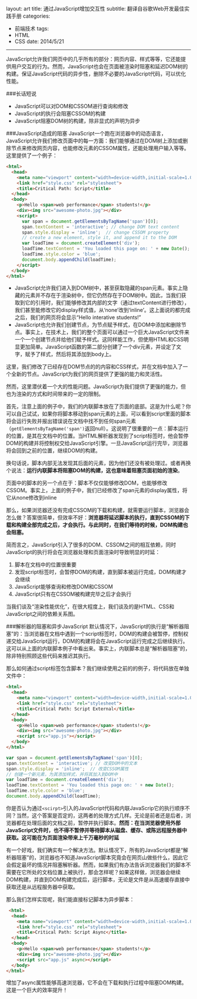 layout: art
title: 通过JavaScript增加交互性
subtitle: 翻译自谷歌Web开发最佳实践手册
categories: 
- 前端技术
tags: 
- HTML
- CSS
date: 2014/5/21
---

JavaScript允许我们网页中的几乎所有的部分：网页内容、样式等等，它还能提供用户交互的行为。然而，JavaScript也会在页面被渲染时阻塞和延迟DOM树的构建。保证JavaScript代码的异步性，删除不必要的JavaScript代码，可以优化性能。

<!-- more -->

###长话短说
* JavaScript可以对DOM和CSSOM进行查询和修改
* JavaScript的执行会阻塞CSSOM的构建
* JavaScript阻塞DOM树的构建，除非显式的声明为异步

###JavaScript造成的阻塞
JavaScript一个跑在浏览器中的动态语言，JavaScript允许我们修改页面中的每一方面：我们能够通过在DOM树上添加或删除节点来修改网页内容，也能修改元素的CSSOM属性，还能处理用户输入等等。这里提供了一个例子：

```html
<html>
  <head>
    <meta name="viewport" content="width=device-width,initial-scale=1.0">
    <link href="style.css" rel="stylesheet">
    <title>Critical Path: Script</title>
  </head>
  <body>
    <p>Hello <span>web performance</span> students!</p>
    <div><img src="awesome-photo.jpg"></div>
    <script>
      var span = document.getElementsByTagName('span')[0];
      span.textContent = 'interactive'; // change DOM text content
      span.style.display = 'inline';  // change CSSOM property
      // create a new element, style it, and append it to the DOM
      var loadTime = document.createElement('div');
      loadTime.textContent = 'You loaded this page on: ' + new Date();
      loadTime.style.color = 'blue';
      document.body.appendChild(loadTime);
    </script>
  </body>
</html>
```

* JavaScript允许我们进入到DOM树中，甚至获取隐藏的span元素。事实上隐藏的元素并不存在于渲染树中，但它仍然存在于DOM树中。因此，当我们获取到它的引用时，我们能够修改其内部的文字（通过textContent进行修改），我们甚至能修改它的display样式值，从‘none’改到‘inline’。这上面说的都完成之后，我们的网页将会显示“Hello interative students!”
* JavaScript也允许我们创建节点，为节点赋予样式，在DOM中添加和删除节点。事实上，在技术上，我们的整个页面可以通过一个巨大JavaScript文件来一个一个创建节点并给他们赋予样式。这同样能工作，但使用HTML和CSS明显更加简单。JavaScript函数的第二部分创建了一个div元素，并设定了文字，赋予了样式，然后将其添加到body上。

这里，我们修改了已经存在DOM节点的的内容和CSS样式，并在文档中加入了一个全新的节点。JavaScript为我们的网页提供了更强的能力和灵活性。

然而，这里潜伏着一个大的性能问题。JavaScript为我们提供了更强的能力，但也为渲染的方式和时间带来的一定的限制。

首先，注意上面的例子中，我们的内联脚本放在了页面的底部。这是为什么呢？你可以自己试试，如果你将脚本移动到span元素的上面，可以看到script里面的脚本将会运行失败并报出错误说在文档中找不到任何span元素（`getElementsByTagName('span')`返回null）。这说明了很重要的一点：脚本运行的位置，是其在文档中的位置。当HTML解析器发现到了script标签时，他会暂停DOM的构建并将控制权交给JavaScript引擎。一旦JavaScript运行完毕，浏览器将会回到之前的位置，继续DOM的构建。

换句话说，脚本内部无法发现其后面的元素，因为他们还没有被处理过。或者再换个说法：**运行内联脚本将阻塞DOM的构建，这也意味着阻塞页面初始的渲染**。

页面中的脚本的另一个点在于：脚本不仅仅能够修改DOM，也能够修改CSSOM。事实上，上面的例子中，我们已经修改了span元素的display属性，将它从none修改到inline

那么，如果浏览器还没有完成CSSOM的下载和构建，就需要运行脚本，浏览器会怎么做？答案很简单，但效率不好：**浏览器将延迟脚本的执行，直到CSSOM的下载和构建全部完成之后，才会执行。与此同时，在我们等待的时候，DOM构建也会阻塞。**

简而言之，JavaScript引入了很多的DOM、CSSOM之间的相互依赖，同时JavaScript的执行将会在浏览器处理和页面渲染时导致明显的时延：
1. 脚本在文档中的位置很重要
2. 发现script标签时，会暂停DOM的构建，直到脚本被运行完成，DOM构建才会继续
3. JavaScript能够查询和修改DOM和CSSOM
4. JavaScript只有在CSSOM被构建完毕之后才会执行

当我们谈及“渲染性能优化”，在很大程度上，我们谈及的是HTML、CSS和JavaScript之间的依赖关系图。

###解析器的阻塞和异步JavaScript
默认情况下，JavaScript的执行是“解析器阻塞”的：当浏览器在文档中遇到一个script标签时，DOM的构建会被暂停，控制权递交给JavaScript运行，DOM的构建将会在JavaScript运行完成之后继续执行。这可以从上面的内联脚本例子中看出来。事实上，内联脚本总是“解析器阻塞”的，除非特别照顾这些代码来推迟其执行。

那么如何通过script标签包含脚本？我们继续使用之前的的例子，将代码放在单独文件中：

```html
<html>
  <head>
    <meta name="viewport" content="width=device-width,initial-scale=1.0">
    <link href="style.css" rel="stylesheet">
    <title>Critical Path: Script External</title>
  </head>
  <body>
    <p>Hello <span>web performance</span> students!</p>
    <div><img src="awesome-photo.jpg"></div>
    <script src="app.js"></script>
  </body>
</html>
```

```javascript
var span = document.getElementsByTagName('span')[0];
span.textContent = 'interactive'; // 改变DOM中的文本
span.style.display = 'inline';  // 改变CSSOM属性
// 创建一个新元素，为其添加样式，并将其加入到DOM中
var loadTime = document.createElement('div');
loadTime.textContent = 'You loaded this page on: ' + new Date();
loadTime.style.color = 'blue';
document.body.appendChild(loadTime);
```

你是否认为通过`<scirpt>`引入的JavaScript代码和内联JavaScrip它的执行顺序不同？当然，这个答案是否定的，这两者的处理方式几样。无论是前者还是后者，浏览器都在处理后面的文档之前，暂停并执行脚本。**然而：在当浏览器使用外部JavaScript文件时，也不得不暂停并等待脚本从磁盘、缓存、或陈远程服务器中获取。这可能在为页面渲染带来上千万毫秒的时延**

有一个好戏，我们确实有一个解决方法。默认情况下，所有的JavaScript都是“解析器阻塞”的，浏览器也不知道JavaScript脚本究竟会在网页山做些什么，因此它会假定最坏的情况并阻塞解析器。然而，如果我们有办法告诉浏览器我们的脚本不需要在它所处的文档位置上被执行，那会怎样呢？如果这样做，浏览器会继续DOM构建，并直到DOM构建完成后，运行脚本，无论是文件是从高速缓存直接中获取还是从远程服务器中获取。

那么我们怎样实现呢，我们能直接标记脚本为异步脚本：
```html
 <html>
  <head>
    <meta name="viewport" content="width=device-width,initial-scale=1.0">
    <link href="style.css" rel="stylesheet">
    <title>Critical Path: Script Async</title>
  </head>
  <body>
    <p>Hello <span>web performance</span> students!</p>
    <div><img src="awesome-photo.jpg"></div>
    <script src="app.js" async></script>
  </body>
</html>
```

增加了async属性能够高速浏览器，它不会在下载和执行过程中阻塞DOM构建。这是一个巨大的效率提升！
